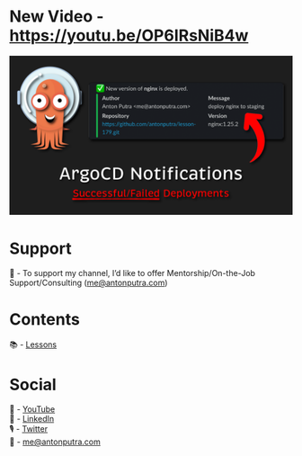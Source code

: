 # New Video - https://youtu.be/OP6IRsNiB4w

![YouTube Art](assets/179.png?raw=true "Title")

# Support

🔴 - To support my channel, I’d like to offer Mentorship/On-the-Job Support/Consulting (me@antonputra.com)

# Contents

📚 - [Lessons](docs/contents.md)

# Social

🎥 - [YouTube](https://www.youtube.com/c/AntonPutra)  
💼 - [LinkedIn](https://www.linkedin.com/in/anton-putra)  
🎙 - [Twitter](https://twitter.com/antonvputra)  
📨 - me@antonputra.com  
